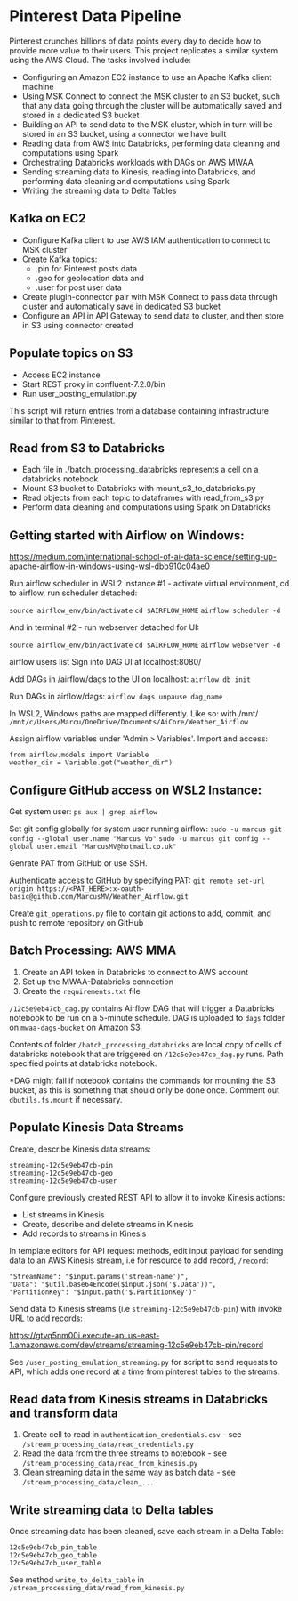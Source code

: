 # Pinterest Data Pipeline

Pinterest crunches billions of data points every day to decide how to provide more value to their users. This project replicates a similar system using the AWS Cloud. The tasks involved include:

- Configuring an Amazon EC2 instance to use an Apache Kafka client machine
- Using MSK Connect to connect the MSK cluster to an S3 bucket, such that any data going through the cluster will be automatically saved and stored in a dedicated S3 bucket
- Building an API to send data to the MSK cluster, which in turn will be stored in an S3 bucket, using a connector we have built
- Reading data from AWS into Databricks, performing data cleaning and computations using Spark
- Orchestrating Databricks workloads with DAGs on AWS MWAA
- Sending streaming data to Kinesis, reading into Databricks, and performing data cleaning and computations using Spark
- Writing the streaming data to Delta Tables

## Kafka on EC2

- Configure Kafka client to use AWS IAM authentication to connect to MSK cluster
- Create Kafka topics:
    - .pin for Pinterest posts data
    - .geo for geolocation data and
    - .user for post user data
- Create plugin-connector pair with MSK Connect to pass data through cluster and automatically save in dedicated S3 bucket
- Configure an API in API Gateway to send data to cluster, and then store in S3 using connector created

## Populate topics on S3

- Access EC2 instance
- Start REST proxy in confluent-7.2.0/bin
- Run user_posting_emulation.py

This script will return entries from a database containing infrastructure similar to that from Pinterest.

## Read from S3 to Databricks

- Each file in ./batch_processing_databricks represents a cell on a databricks notebook
- Mount S3 bucket to Databricks with mount_s3_to_databricks.py
- Read objects from each topic to dataframes with read_from_s3.py
- Perform data cleaning and computations using Spark on Databricks

## Getting started with Airflow on Windows:
https://medium.com/international-school-of-ai-data-science/setting-up-apache-airflow-in-windows-using-wsl-dbb910c04ae0

Run airflow scheduler in WSL2 instance #1 - activate virtual environment, cd to airflow, run scheduler detached:

`source airflow_env/bin/activate`
`cd $AIRFLOW_HOME`
`airflow scheduler -d`

And in terminal #2 - run webserver detached for UI:

`source airflow_env/bin/activate`
`cd $AIRFLOW_HOME`
`airflow webserver -d`

airflow users list 
Sign into DAG UI at localhost:8080/

Add DAGs in /airflow/dags to the UI on localhost:
`airflow db init`

Run DAGs in airflow/dags:
`airflow dags unpause dag_name`

In WSL2, Windows paths are mapped differently. Like so: with /mnt/
`/mnt/c/Users/Marcu/OneDrive/Documents/AiCore/Weather_Airflow`

Assign airflow variables under 'Admin > Variables'. Import and access:

`from airflow.models import Variable`
`weather_dir = Variable.get("weather_dir")`

## Configure GitHub access on WSL2 Instance:

Get system user:
  `ps aux | grep airflow`

Set git config globally for system user running airflow:
  `sudo -u marcus git config --global user.name "Marcus Vo"`
  `sudo -u marcus git config --global user.email "MarcusMV@hotmail.co.uk"`

Genrate PAT from GitHub or use SSH.

Authenticate access to GitHub by specifying PAT:
  `git remote set-url origin https://<PAT_HERE>:x-oauth-basic@github.com/MarcusMV/Weather_Airflow.git`

Create `git_operations.py` file to contain git actions to add, commit, and push to remote repository on GitHub

## Batch Processing: AWS MMA

1. Create an API token in Databricks to connect to AWS account
2. Set up the MWAA-Databricks connection
3. Create the `requirements.txt` file

`/12c5e9eb47cb_dag.py` contains Airflow DAG that will trigger a Databricks notebook to be run on a 5-minute schedule. DAG is uploaded to `dags` folder on `mwaa-dags-bucket` on Amazon S3.

Contents of folder `/batch_processing_databricks` are local copy of cells of databricks notebook that are triggered on `/12c5e9eb47cb_dag.py` runs. Path specified points at databricks notebook.

*DAG might fail if  notebook contains the commands for mounting the S3 bucket, as this is something that should only be done once. Comment out `dbutils.fs.mount` if necessary.

## Populate Kinesis Data Streams

Create, describe Kinesis data streams:

`streaming-12c5e9eb47cb-pin` <br>
`streaming-12c5e9eb47cb-geo` <br>
`streaming-12c5e9eb47cb-user` <br>

Configure previously created REST API to allow it to invoke Kinesis actions:

- List streams in Kinesis
- Create, describe and delete streams in Kinesis
- Add records to streams in Kinesis

In template editors for API request methods, edit input payload for sending data to an AWS Kinesis stream, i.e for resource to add record, `/record`:

    "StreamName": "$input.params('stream-name')",
    "Data": "$util.base64Encode($input.json('$.Data'))",
    "PartitionKey": "$input.path('$.PartitionKey')"

Send data to Kinesis streams (i.e `streaming-12c5e9eb47cb-pin`) with invoke URL to add records:

https://gtvq5nm00i.execute-api.us-east-1.amazonaws.com/dev/streams/streaming-12c5e9eb47cb-pin/record

See `/user_posting_emulation_streaming.py` for script to send requests to API, which adds one record at a time from pinterest tables to the streams.

## Read data from Kinesis streams in Databricks and transform data

1. Create cell to read in `authentication_credentials.csv` - see `/stream_processing_data/read_credentials.py`
2. Read the data from the three streams to notebook - see `/stream_processing_data/read_from_kinesis.py`
3. Clean streaming data in the same way as batch data - see `/stream_processing_data/clean_...`

## Write streaming data to Delta tables

Once streaming data has been cleaned, save each stream in a Delta Table:

`12c5e9eb47cb_pin_table` <br>
`12c5e9eb47cb_geo_table` <br>
`12c5e9eb47cb_user_table` <br>

See method `write_to_delta_table` in `/stream_processing_data/read_from_kinesis.py`


